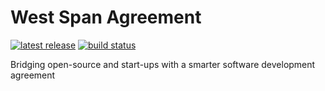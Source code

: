 West Span Agreement
===================

[![latest release](https://img.shields.io/github/release/kemitchell/west-span-agreement.svg)](https://github.com/kemitchell/west-span-agreement/releases)
[![build status](https://img.shields.io/travis/kemitchell/west-span-agreement.svg)](http://travis-ci.org/kemitchell/west-span-agreement)

Bridging open-source and start-ups with a smarter software development agreement
